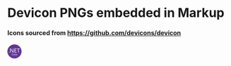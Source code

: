 # Devicon PNGs embedded in Markup

#### Icons sourced from <a href="https://github.com/devicons/devicon" class="text-blue-500 underline external" target="_blank">https://github.com/devicons/devicon</a>


<img src="https://raw.githubusercontent.com/Aoa77/visual-studio-tutorials/main/devicon/png-512/.NET-core.png" width=32 />